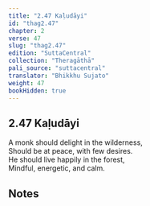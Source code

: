 ```yaml
---
title: "2.47 Kaḷudāyi"
id: "thag2.47"
chapter: 2
verse: 47
slug: "thag2.47"
edition: "SuttaCentral"
collection: "Theragāthā"
pali_source: "suttacentral"
translator: "Bhikkhu Sujato"
weight: 47
bookHidden: true
---
```


## 2.47 Kaḷudāyi  

A monk should delight in the wilderness,  
Should be at peace, with few desires.  
He should live happily in the forest,  
Mindful, energetic, and calm.

## Notes